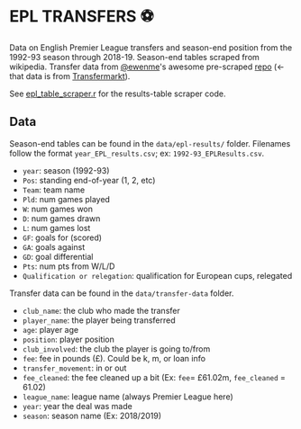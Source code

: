 # EPL TRANSFERS ⚽

Data on English Premier League transfers and season-end position from the 1992-93 season through 2018-19. Season-end tables scraped from wikipedia. Transfer data from [@ewenme](https://github.com/ewenme)'s awesome pre-scraped [repo](https://github.com/ewenme/transfers) (<- that data is from [Transfermarkt](https://www.transfermarkt.co.uk/)).

See [epl_table_scraper.r]('epl_scraper.r') for the results-table scraper code.

## Data
Season-end tables can be found in the `data/epl-results/` folder. Filenames follow the format `year_EPL_results.csv`; ex: `1992-93_EPLResults.csv`.
* `year`: season (1992-93)
* `Pos`: standing end-of-year (1, 2, etc) 
* `Team`: team name
* `Pld`: num games played 
* `W`: num games won
* `D`: num games drawn
* `L`: num games lost
* `GF`: goals for (scored)
* `GA`: goals against
* `GD`: goal differential
* `Pts`: num pts from W/L/D
* `Qualification or relegation`: qualification for European cups, relegated

Transfer data can be found in the `data/transfer-data` folder. 
* `club_name`: the club who made the transfer 
* `player_name`: the player being transferred 
* `age`: player age 
* `position`: player position 
* `club_involved`: the club the player is going to/from 
* `fee`: fee in pounds (£). Could be k, m, or loan info
* `transfer_movement`: in or out 
* `fee_cleaned`: the fee cleaned up a bit (Ex: `fee`= £61.02m, `fee_cleaned` = 61.02) 
* `league_name`: league name (always Premier League here)
* `year`: year the deal was made
* `season`: season name (Ex: 2018/2019)